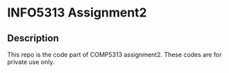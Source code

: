 # INFO5313 Assignment2
## Description
This repo is the code part of COMP5313 assignment2. These codes are for private use only.
